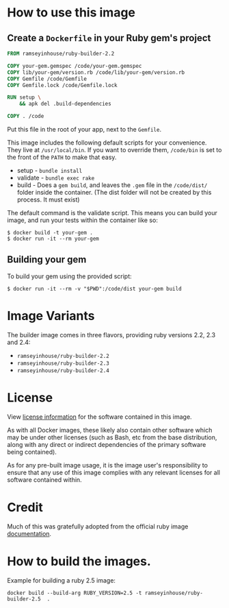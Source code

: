 
# How to use this image

## Create a `Dockerfile` in your Ruby gem's project

```dockerfile
FROM ramseyinhouse/ruby-builder-2.2

COPY your-gem.gemspec /code/your-gem.gemspec
COPY lib/your-gem/version.rb /code/lib/your-gem/version.rb
COPY Gemfile /code/Gemfile
COPY Gemfile.lock /code/Gemfile.lock

RUN setup \
    && apk del .build-dependencies

COPY . /code
```

Put this file in the root of your app, next to the `Gemfile`.

This image includes the following default scripts for your convenience. They live at `/usr/local/bin`. If you want to override them, `/code/bin` is set to the front of the `PATH` to make that easy.
- setup - `bundle install`
- validate  - `bundle exec rake`
- build - Does a `gem build`, and leaves the `.gem` file in the `/code/dist/` folder inside the container. (The dist folder will not be created by this process. It must exist)

The default command is the validate script. This means you can build your image, and run your tests within the container like so:

```console
$ docker build -t your-gem .
$ docker run -it --rm your-gem
```

## Building your gem

To build your gem using the provided script:

```console
$ docker run -it --rm -v "$PWD":/code/dist your-gem build
```

# Image Variants

The builder image comes in three flavors, providing ruby versions 2.2, 2.3 and 2.4:
- `ramseyinhouse/ruby-builder-2.2`
- `ramseyinhouse/ruby-builder-2.3`
- `ramseyinhouse/ruby-builder-2.4`


# License

View [license information](https://www.ruby-lang.org/en/about/license.txt) for the software contained in this image.

As with all Docker images, these likely also contain other software which may be under other licenses (such as Bash, etc from the base distribution, along with any direct or indirect dependencies of the primary software being contained).

As for any pre-built image usage, it is the image user's responsibility to ensure that any use of this image complies with any relevant licenses for all software contained within.

# Credit
Much of this was gratefully adopted from the official ruby image [documentation](https://github.com/docker-library/docs/blob/master/ruby/README.md).

# How to build the images.
Example for building a ruby 2.5 image:
```console
docker build --build-arg RUBY_VERSION=2.5 -t ramseyinhouse/ruby-builder-2.5  .
```
